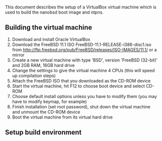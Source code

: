 This document describes the setup of a VirtualBox virtual machine which is used to build the nanobsd boot image and ntpns.

## Building the virtual machine

1. Download and install Oracle VirtualBox
1. Download the FreeBSD 11.1 ISO FreeBSD-11.1-RELEASE-i386-disc1.iso from http://ftp.freebsd.org/pub/FreeBSD/releases/ISO-IMAGES/11.1/ or a mirror
1. Create a new virtual machine with type 'BSD', version 'FreeBSD (32-bit)' and 2GB RAM, 16GB hard drive
1. Change the settings to give the virtual machine 4 CPUs (this will speed  up compilation steps)
1. Attach the FreeBSD ISO that you downloaded as the CD-ROM device
1. Start the virtual machine, hit F12 to choose boot device and select CD-ROM
1. Choose default install options unless you have to modify them (you may have to modify keymap, for example)
1. Finish installation (set root password), shut down the virtual machine and unmount the CD-ROM device
1. Boot the virtual machine from its virtual hard drive

## Setup build environment




